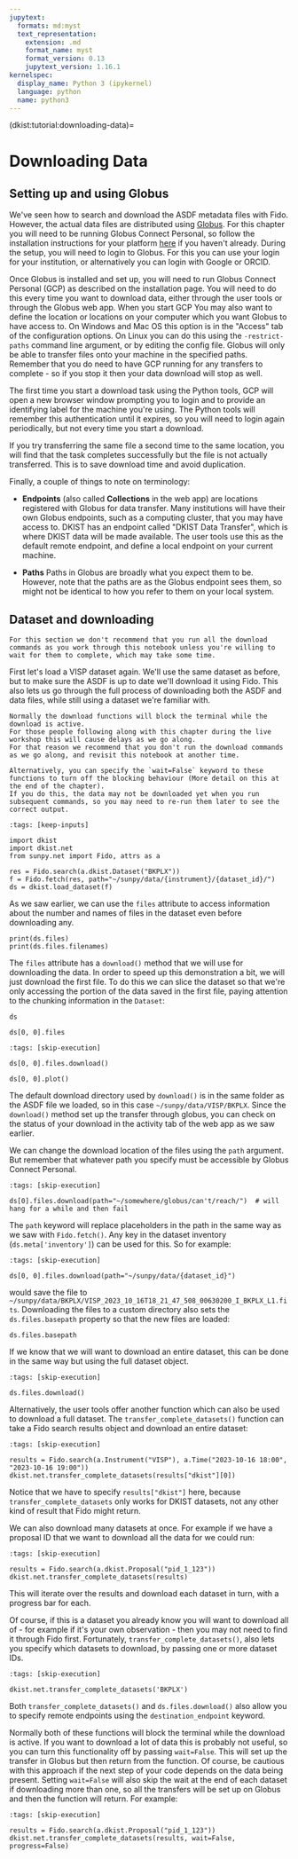 ```yaml
---
jupytext:
  formats: md:myst
  text_representation:
    extension: .md
    format_name: myst
    format_version: 0.13
    jupytext_version: 1.16.1
kernelspec:
  display_name: Python 3 (ipykernel)
  language: python
  name: python3
---
```


(dkist:tutorial:downloading-data)=
# Downloading Data

## Setting up and using Globus

We've seen how to search and download the ASDF metadata files with Fido.
However, the actual data files are distributed using [Globus](https://www.globus.org/data-transfer).
For this chapter you will need to be running Globus Connect Personal, so follow the installation instructions for your platform [here](https://www.globus.org/globus-connect-personal) if you haven't already.
During the setup, you will need to login to Globus.
For this you can use your login for your institution, or alternatively you can login with Google or ORCID.

Once Globus is installed and set up, you will need to run Globus Connect Personal (GCP) as described on the installation page.
You will need to do this every time you want to download data, either through the user tools or through the Globus web app.
When you start GCP You may also want to define the location or locations on your computer which you want Globus to have access to.
On Windows and Mac OS this option is in the "Access" tab of the configuration options.
On Linux you can do this using the `-restrict-paths` command line argument, or by editing the config file.
Globus will only be able to transfer files onto your machine in the specified paths.
Remember that you do need to have GCP running for any transfers to complete - so if you stop it then your data download will stop as well.

The first time you start a download task using the Python tools, GCP will open a new browser window prompting you to login and to provide an identifying label for the machine you're using.
The Python tools will remember this authentication until it expires, so you will need to login again periodically, but not every time you start a download.

If you try transferring the same file a second time to the same location, you will find that the task completes successfully but the file is not actually transferred.
This is to save download time and avoid duplication.

Finally, a couple of things to note on terminology:

- **Endpoints** (also called **Collections** in the web app) are locations registered with Globus for data transfer.
Many institutions will have their own Globus endpoints, such as a computing cluster, that you may have access to.
DKIST has an endpoint called "DKIST Data Transfer", which is where DKIST data will be made available.
The user tools use this as the default remote endpoint, and define a local endpoint on your current machine.

- **Paths** Paths in Globus are broadly what you expect them to be.
However, note that the paths are as the Globus endpoint sees them, so might not be identical to how you refer to them on your local system.

## Dataset and downloading

```{note}
For this section we don't recommend that you run all the download commands as you work through this notebook unless you're willing to wait for them to complete, which may take some time.
```

First let's load a VISP dataset again.
We'll use the same dataset as before, but to make sure the ASDF is up to date we'll download it using Fido.
This also lets us go through the full process of downloading both the ASDF and data files, while still using a dataset we're familiar with.

```{note}
Normally the download functions will block the terminal while the download is active.
For those people following along with this chapter during the live workshop this will cause delays as we go along.
For that reason we recommend that you don't run the download commands as we go along, and revisit this notebook at another time.

Alternatively, you can specify the `wait=False` keyword to these functions to turn off the blocking behaviour (More detail on this at the end of the chapter).
If you do this, the data may not be downloaded yet when you run subsequent commands, so you may need to re-run them later to see the correct output.
```

```{code-cell} ipython3
:tags: [keep-inputs]

import dkist
import dkist.net
from sunpy.net import Fido, attrs as a

res = Fido.search(a.dkist.Dataset("BKPLX"))
f = Fido.fetch(res, path="~/sunpy/data/{instrument}/{dataset_id}/")
ds = dkist.load_dataset(f)
```

As we saw earlier, we can use the `files` attribute to access information about the number and names of files in the dataset even before downloading any.

```{code-cell} ipython3
print(ds.files)
print(ds.files.filenames)
```

The `files` attribute has a `download()` method that we will use for downloading the data.
In order to speed up this demonstration a bit, we will just download the first file.
To do this we can slice the dataset so that we're only accessing the portion of the data saved in the first file, paying attention to the chunking information in the `Dataset`:

```{code-cell} ipython3
ds
```

```{code-cell} ipython3
ds[0, 0].files
```

```{code-cell} ipython3
:tags: [skip-execution]

ds[0, 0].files.download()
```

```{code-cell} ipython3
ds[0, 0].plot()
```

The default download directory used by `download()` is in the same folder as the ASDF file we loaded, so in this case `~/sunpy/data/VISP/BKPLX`.
Since the `download()` method set up the transfer through globus, you can check on the status of your download in the activity tab of the web app as we saw earlier.

We can change the download location of the files using the `path` argument.
But remember that whatever path you specify must be accessible by Globus Connect Personal.

```{code-cell} ipython3
:tags: [skip-execution]

ds[0].files.download(path="~/somewhere/globus/can't/reach/")  # will hang for a while and then fail
```

The `path` keyword will replace placeholders in the path in the same way as we saw with `Fido.fetch()`.
Any key in the dataset inventory (`ds.meta['inventory']`) can be used for this.
So for example:

```{code-cell} ipython3
:tags: [skip-execution]

ds[0, 0].files.download(path="~/sunpy/data/{dataset_id}")
```

would save the file to `~/sunpy/data/BKPLX/VISP_2023_10_16T18_21_47_508_00630200_I_BKPLX_L1.fits`.
Downloading the files to a custom directory also sets the ``ds.files.basepath`` property so that the new files are loaded:

```{code-cell} ipython3
ds.files.basepath
```

If we know that we will want to download an entire dataset, this can be done in the same way but using the full dataset object.

```{code-cell} ipython3
:tags: [skip-execution]

ds.files.download()
```

Alternatively, the user tools offer another function which can also be used to download a full dataset.
The `transfer_complete_datasets()` function can take a Fido search results object and download an entire dataset:

```{code-cell} ipython3
:tags: [skip-execution]

results = Fido.search(a.Instrument("VISP"), a.Time("2023-10-16 18:00", "2023-10-16 19:00"))
dkist.net.transfer_complete_datasets(results["dkist"][0])
```

Notice that we have to specify `results["dkist"]` here, because `transfer_complete_datasets` only works for DKIST datasets, not any other kind of result that Fido might return.

We can also download many datasets at once.
For example if we have a proposal ID that we want to download all the data for we could run:

```{code-cell} ipython3
:tags: [skip-execution]

results = Fido.search(a.dkist.Proposal("pid_1_123"))
dkist.net.transfer_complete_datasets(results)
```

This will iterate over the results and download each dataset in turn, with a progress bar for each.

Of course, if this is a dataset you already know you will want to download all of - for example if it's your own observation - then you may not need to find it through Fido first.
Fortunately, `transfer_complete_datasets()`, also lets you specify which datasets to download, by passing one or more dataset IDs.

```{code-cell} ipython3
:tags: [skip-execution]

dkist.net.transfer_complete_datasets('BKPLX')
```

Both `transfer_complete_datasets()` and `ds.files.download()` also allow you to specify remote endpoints using the `destination_endpoint` keyword.

Normally both of these functions will block the terminal while the download is active.
If you want to download a lot of data this is probably not useful, so you can turn this functionality off by passing `wait=False`.
This will set up the transfer in Globus but then return from the function.
Of course, be cautious with this approach if the next step of your code depends on the data being present.
Setting `wait=False` will also skip the wait at the end of each dataset if downloading more than one, so all the transfers will be set up on Globus and then the function will return.
For example:

```{code-cell} ipython3
:tags: [skip-execution]

results = Fido.search(a.dkist.Proposal("pid_1_123"))
dkist.net.transfer_complete_datasets(results, wait=False, progress=False)
```
